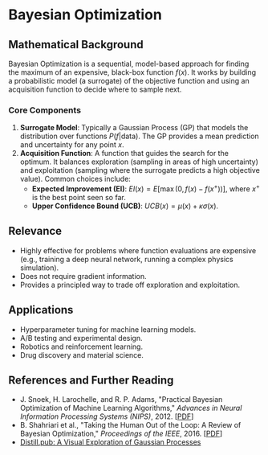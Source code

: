 # Bayesian Optimization

## Mathematical Background
Bayesian Optimization is a sequential, model-based approach for finding the maximum of an expensive, black-box function $f(x)$. It works by building a probabilistic model (a surrogate) of the objective function and using an acquisition function to decide where to sample next.

### Core Components
1.  **Surrogate Model**: Typically a Gaussian Process (GP) that models the distribution over functions $P(f|\text{data})$. The GP provides a mean prediction and uncertainty for any point $x$.
2.  **Acquisition Function**: A function that guides the search for the optimum. It balances exploration (sampling in areas of high uncertainty) and exploitation (sampling where the surrogate predicts a high objective value). Common choices include:
    -   **Expected Improvement (EI)**: $EI(x) = E[\max(0, f(x) - f(x^+))]$, where $x^+$ is the best point seen so far.
    -   **Upper Confidence Bound (UCB)**: $UCB(x) = \mu(x) + \kappa \sigma(x)$.

## Relevance
- Highly effective for problems where function evaluations are expensive (e.g., training a deep neural network, running a complex physics simulation).
- Does not require gradient information.
- Provides a principled way to trade off exploration and exploitation.

## Applications
- Hyperparameter tuning for machine learning models.
- A/B testing and experimental design.
- Robotics and reinforcement learning.
- Drug discovery and material science.

## References and Further Reading
- J. Snoek, H. Larochelle, and R. P. Adams, "Practical Bayesian Optimization of Machine Learning Algorithms," *Advances in Neural Information Processing Systems (NIPS)*, 2012. [[PDF](https://papers.nips.cc/paper/2012/file/05311655a15b75fab86956663e1819cd-Paper.pdf)]
- B. Shahriari et al., "Taking the Human Out of the Loop: A Review of Bayesian Optimization," *Proceedings of the IEEE*, 2016. [[PDF](https://www.cs.ox.ac.uk/people/nando.defreitas/publications/BayesOptLoop.pdf)]
- [Distill.pub: A Visual Exploration of Gaussian Processes](https://distill.pub/2019/visual-exploration-gaussian-processes/)
